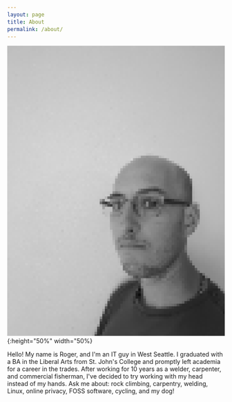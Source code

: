 ```yaml
---
layout: page
title: About
permalink: /about/
---
```


![Hi, it's me!](/assets/pxArt.png){:height="50%" width="50%}

Hello! My name is Roger, and I'm an IT guy in West Seattle. I graduated with a BA in the Liberal Arts from St. John's College and promptly left academia for a career in the trades. After working for 10 years as a welder, carpenter, and commercial fisherman, I've decided to try working with my head instead of my hands. Ask me about: rock climbing, carpentry, welding, Linux, online privacy, FOSS software, cycling, and my dog!
